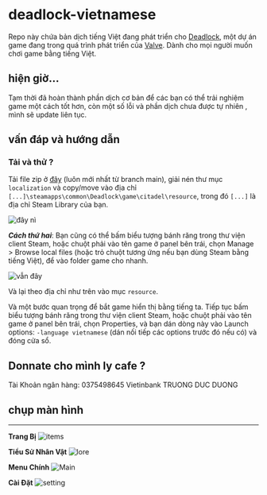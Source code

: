 # deadlock-vietnamese

Repo này chứa bản dịch tiếng Việt đang phát triển cho [Deadlock](https://store.steampowered.com/app/1422450), một dự án game đang trong quá trình phát triển của [Valve](https://valvesoftware.com/). Dành cho mọi người muốn chơi game bằng tiếng Việt.

## hiện giờ...

Tạm thời đã hoàn thành phần dịch cơ bản để các bạn có thể trải nghiệm game một cách tốt hơn, còn một số lỗi và phần dịch chưa được tự nhiên , mình sẽ update liên tục.

## vấn đáp và hướng dẫn

### Tải và thử ?

Tải file zip ở [đây](https://github.com/TruongDucDuong1109/DeadLock-Vietnamese/archive/refs/heads/main.zip) (luôn mới nhất từ branch main), giải nén thư mục `localization` và copy/move vào địa chỉ `[...]\steamapps\common\Deadlock\game\citadel\resource`, trong đó `[...]` là địa chỉ Steam Library của bạn.

![đây nì](https://github.com/user-attachments/assets/e2555dec-0f38-4d87-8cc8-023dcccefeb4)

**_Cách thứ hai_**: Bạn cũng có thể bấm biểu tượng bánh răng trong thư viện client Steam, hoặc chuột phải vào tên game ở panel bên trái, chọn Manage > Browse local files (hoặc trỏ chuột tương ứng nếu bạn dùng Steam bằng tiếng Việt), để vào folder game cho nhanh.

![vẫn đây](https://github.com/user-attachments/assets/6d2e802d-6d76-4b0b-ab0b-820efa980da9)

Và lại theo địa chỉ như trên vào mục `resource`.

Và một bước quan trọng để bắt game hiển thị bằng tiếng ta. Tiếp tục bấm biểu tượng bánh răng trong thư viện client Steam, hoặc chuột phải vào tên game ở panel bên trái, chọn Properties, và bạn dán dòng này vào Launch options: `-language vietnamese` (dán nối tiếp các options trước đó nếu có) và đóng cửa sổ.

## Donnate cho mình ly cafe ?

Tài Khoản ngân hàng:
0375498645
Vietinbank
TRUONG DUC DUONG

## chụp màn hình

<hr>

**Trang Bị**
![items](https://github.com/user-attachments/assets/036f7d7b-c5ca-4de6-b07e-f6a38d9f7eeb)

**Tiểu Sử Nhân Vật**
![lore](https://github.com/user-attachments/assets/42569e93-c742-45fe-b7c5-0831e385834b)

**Menu Chính**
![Main](https://github.com/user-attachments/assets/678d6d5d-836f-415b-8165-84d09422ad9f)

**Cài Đặt**
![setting](https://github.com/user-attachments/assets/36e65737-a771-4dd6-a354-e511bae37721)
